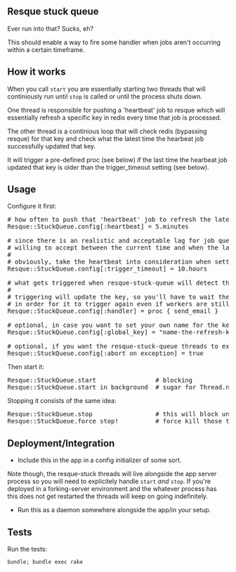 ## Resque stuck queue

Ever run into that? Sucks, eh?

This should enable a way to fire some handler when jobs aren't occurring within a certain timeframe.

## How it works

When you call `start` you are essentially starting two threads that will continiously run until `stop` is called or until the process shuts down.

One thread is responsible for pushing a 'heartbeat' job to resque which will essentially refresh a specific key in redis every time that job is processed.

The other thread is a continious loop that will check redis (bypassing resque) for that key and check what the latest time the hearbeat job successfully updated that key.

It will trigger a pre-defined proc (see below) if the last time the hearbeat job updated that key is older than the trigger_timeout setting (see below).

## Usage

Configure it first:

<pre>
# how often to push that 'heartbeat' job to refresh the latest time it worked.
Resque::StuckQueue.config[:heartbeat] = 5.minutes

# since there is an realistic and acceptable lag for job queues, set this to how much you're
# willing to accept between the current time and when the last hearbeat job went through.
#
# obviously, take the heartbeat into consideration when setting this
Resque::StuckQueue.config[:trigger_timeout] = 10.hours

# what gets triggered when resque-stuck-queue will detect the latest heartbeat is older than the trigger_timeout time set above.
#
# triggering will update the key, so you'll have to wait the trigger_timeout again 
# in order for it to trigger again even if workers are still stale.
Resque::StuckQueue.config[:handler] = proc { send_email }

# optional, in case you want to set your own name for the key that will be used as the last good hearbeat time
Resque::StuckQueue.config[:global_key] = "name-the-refresh-key-as-you-please"

# optional, if you want the resque-stuck-queue threads to explicitly raise, default is false
Resque::StuckQueue.config[:abort_on_exception] = true
</pre>

Then start it:

<pre>
Resque::StuckQueue.start                # blocking
Resque::StuckQueue.start_in_background  # sugar for Thread.new { Resque::StuckQueue.start }
</pre>

Stopping it consists of the same idea:

<pre>
Resque::StuckQueue.stop                 # this will block until the threads end their current iteration
Resque::StuckQueue.force_stop!          # force kill those threads and let's move on
</pre>

## Deployment/Integration

* Include this in the app in a config initializer of some sort.

Note though, the resque-stuck threads will live alongside the app server process so you will need to explicitely handle `start` _and_ `stop`. If you're deployed in a forking-server environment and the whatever process has this does not get restarted the threads will keep on going indefinitely.

* Run this as a daemon somewhere alongside the app/in your setup.

<!-- TODO example -->

## Tests

Run the tests:

`bundle; bundle exec rake`

